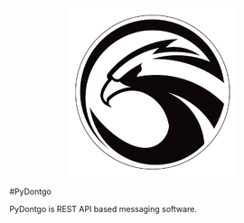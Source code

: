 
<p align="center">
  <br>
  <img width="300" src="./client/qml/images/eagle-splashscreen.png" alt="logo of vue-awesome repository">
  <br>
</p>

#PyDontgo

PyDontgo is REST API based messaging software.
